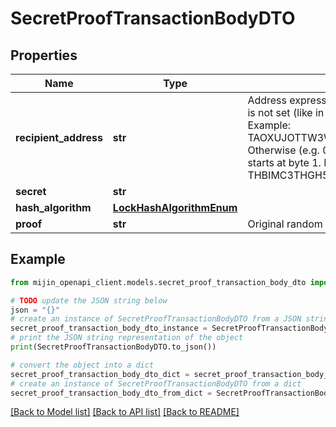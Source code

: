 # SecretProofTransactionBodyDTO


## Properties

Name | Type | Description | Notes
------------ | ------------- | ------------- | -------------
**recipient_address** | **str** | Address expressed in Base32 format. If the bit 0 of byte 0 is not set (like in 0x90), then it is a regular address. Example: TAOXUJOTTW3W5XTBQMQEX3SQNA6MCUVGXLXR3TA.  Otherwise (e.g. 0x91) it represents a namespace id which starts at byte 1. Example: THBIMC3THGH5RUYAAAAAAAAAAAAAAAAAAAAAAAA  | 
**secret** | **str** |  | 
**hash_algorithm** | [**LockHashAlgorithmEnum**](LockHashAlgorithmEnum.md) |  | 
**proof** | **str** | Original random set of bytes. | 

## Example

```python
from mijin_openapi_client.models.secret_proof_transaction_body_dto import SecretProofTransactionBodyDTO

# TODO update the JSON string below
json = "{}"
# create an instance of SecretProofTransactionBodyDTO from a JSON string
secret_proof_transaction_body_dto_instance = SecretProofTransactionBodyDTO.from_json(json)
# print the JSON string representation of the object
print(SecretProofTransactionBodyDTO.to_json())

# convert the object into a dict
secret_proof_transaction_body_dto_dict = secret_proof_transaction_body_dto_instance.to_dict()
# create an instance of SecretProofTransactionBodyDTO from a dict
secret_proof_transaction_body_dto_from_dict = SecretProofTransactionBodyDTO.from_dict(secret_proof_transaction_body_dto_dict)
```
[[Back to Model list]](../README.md#documentation-for-models) [[Back to API list]](../README.md#documentation-for-api-endpoints) [[Back to README]](../README.md)


